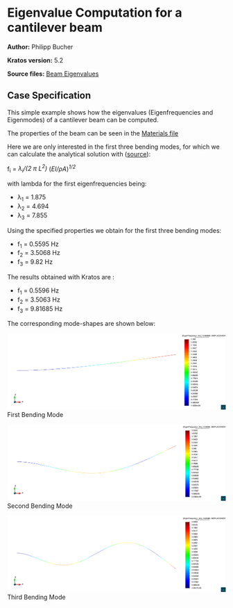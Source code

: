 # Eigenvalue Computation for a cantilever beam

**Author:** Philipp Bucher

**Kratos version:** 5.2

**Source files:** [Beam Eigenvalues](https://github.com/KratosMultiphysics/Examples/tree/master/structural_mechanics/use_cases/beam_eigenvalue_analysis/source)

## Case Specification

This simple example shows how the eigenvalues (Eigenfrequencies and Eigenmodes) of a cantilever beam can be computed.

The properties of the beam can be seen in the [Materials file](https://github.com/KratosMultiphysics/Examples/tree/master/structural_mechanics/use_cases/beam_eigenvalue_analysis/source/StructuralMaterials.json)

Here we are only interested in the first three bending modes, for which we can calculate the analytical solution with ([source](http://me-lrt.de/eigenfrequenzen-eigenformen-beim-balken)):

f<sub>i</sub> = _&lambda;<sub>i</sub>/(2 &pi; L<sup>2</sup>)_ (_EI/&rho;A_)<sup>_1/2_</sup>

with lambda for the first eigenfrequencies being:
- &lambda;<sub>1</sub> = 1.875
- &lambda;<sub>2</sub> = 4.694
- &lambda;<sub>3</sub> = 7.855

Using the specified properties we obtain for the first three bending modes:
- f<sub>1</sub> = 0.5595 Hz
- f<sub>2</sub> = 3.5068 Hz
- f<sub>3</sub> = 9.82 Hz

The results obtained with Kratos are :
- f<sub>1</sub> = 0.5596 Hz
- f<sub>2</sub> = 3.5063 Hz
- f<sub>3</sub> = 9.81685 Hz

The corresponding mode-shapes are shown below:

![Mode 1.](data/Mode_1.png)
First Bending Mode

![Mode 2.](data/Mode_2.png)
Second Bending Mode

![Mode 3.](data/Mode_3.png)
Third Bending Mode


